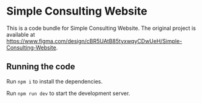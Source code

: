 
  # Simple Consulting Website

  This is a code bundle for Simple Consulting Website. The original project is available at https://www.figma.com/design/cBR5UAtB85tyxwqyCDwUeH/Simple-Consulting-Website.

  ## Running the code

  Run `npm i` to install the dependencies.

  Run `npm run dev` to start the development server.
  